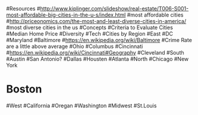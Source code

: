 #Resources
#http://www.kiplinger.com/slideshow/real-estate/T006-S001-most-affordable-big-cities-in-the-u-s/index.html
#most affordable cities
#http://priceonomics.com/the-most-and-least-diverse-cities-in-america/
#most diverse cities in the us
#Concepts
#Criteria to Evaluate Cities
#Median Home Price
#Diversity
#Tech
#Cities by Region
#East
#DC
#Maryland
#Baltimore
#https://en.wikipedia.org/wiki/Baltimore
#Crime Rate are a little above average
#Ohio
#Columbus
#Cincinnati
#https://en.wikipedia.org/wiki/Cincinnati#Geography
#Cleveland
#South
#Austin
#San Antonio?
#Dallas
#Housten
#Atlanta
#North
#Chicago
#New York
# Boston
#West
#California
#Oregan
#Washington
#Midwest
#St.Louis
